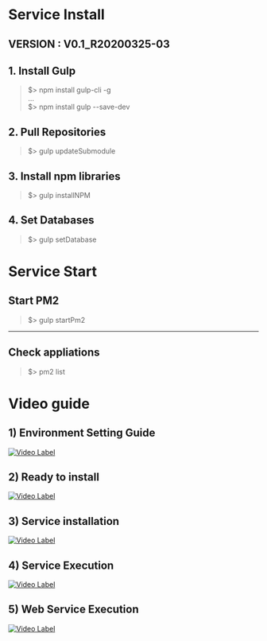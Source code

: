 # Service Install
## VERSION : V0.1_R20200325-03

## 1. Install Gulp
>$> npm install gulp-cli -g  
>...  
>$> npm install gulp --save-dev

## 2. Pull Repositories
>$> gulp updateSubmodule

## 3. Install npm libraries
>$> gulp installNPM

## 4. Set Databases
>$> gulp setDatabase



# Service Start

## Start PM2 
>$> gulp startPm2
***

## Check appliations 
>$> pm2 list



# Video guide
## 1) Environment Setting Guide
[![Video Label](https://img.youtube.com/vi/hfJPOTCCtSI/0.jpg )](https://youtu.be/hfJPOTCCtSI)
## 2) Ready to install
[![Video Label](https://img.youtube.com/vi/anzP9cVx3_A/0.jpg)](https://youtu.be/anzP9cVx3_A)
## 3) Service installation
[![Video Label](https://img.youtube.com/vi/hhTPzspg1Mg/0.jpg )](https://youtu.be/hhTPzspg1Mg)
## 4) Service Execution
[![Video Label](https://img.youtube.com/vi/7Kf2r7fblAY/0.jpg)](https://youtu.be/7Kf2r7fblAY)
## 5) Web Service Execution
[![Video Label](https://img.youtube.com/vi/4cmM5gvC9Kc/0.jpg)](https://youtu.be/4cmM5gvC9Kc)
